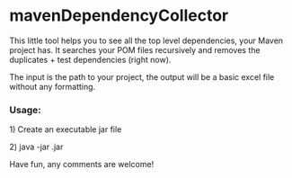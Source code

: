 # mavenDependencyCollector
This little tool helps you to see all the top level dependencies, your Maven project has. It searches your POM files recursively and removes the duplicates + test dependencies (right now). 

The input is the path to your project, the output will be a basic excel file without any formatting. 

<h3>Usage:</h3>
<p>1) Create an executable jar file</p>
<p>2) java -jar <your_jar_file_name>.jar <path_to_your_project></p>

Have fun, any comments are welcome!

